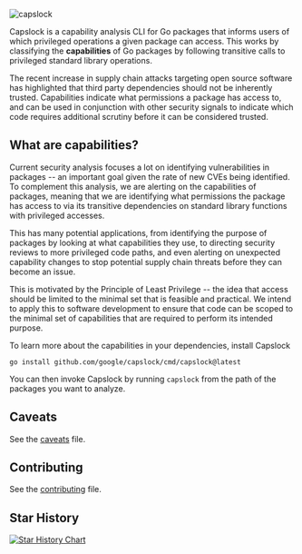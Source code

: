 ![capslock](docs/capslock-banner.png)

Capslock is a capability analysis CLI for Go packages that informs users of
which privileged operations a given package can access. This works by
classifying the **capabilities** of Go packages by following transitive calls to privileged
standard library operations.

The recent increase in supply chain attacks targeting open source software
has highlighted that third party dependencies should not be inherently trusted.
Capabilities indicate what permissions a package has access to, and can be used
in conjunction with other security signals to indicate which code requires
additional scrutiny before it can be considered trusted.

## What are capabilities?

Current security analysis focuses a lot on identifying vulnerabilities in
packages -- an important goal given the rate of new CVEs being identified.
To complement this analysis, we are alerting on the capabilities of packages,
meaning that we are identifying what permissions the package has access to via
its transitive dependencies on standard library functions with privileged
accesses.

This has many potential applications, from identifying the purpose of packages
by looking at what capabilities they use, to directing security reviews to more
privileged code paths, and even alerting on unexpected capability changes to
stop potential supply chain threats before they can become an issue.

This is motivated by the Principle of Least Privilege -- the idea that access
should be limited to the minimal set that is feasible and practical. We intend
to apply this to software development to ensure that code can be scoped to the
minimal set of capabilities that are required to perform its intended purpose.

To learn more about the capabilities in your dependencies, install Capslock

``` shell
go install github.com/google/capslock/cmd/capslock@latest
```

You can then invoke Capslock by running `capslock` from the path of the packages you want to analyze.

## Caveats

See the [caveats](docs/caveats.md) file.

## Contributing

See the [contributing](CONTRIBUTING.md) file.

## Star History

[![Star History Chart](https://api.star-history.com/svg?repos=google/capslock&type=Date)](https://star-history.com/#google/capslock&Date)
